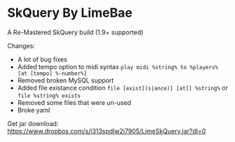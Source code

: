 SkQuery By LimeBae
=======
A Re-Mastered SkQuery build (1.9+ supported)

Changes:
- A lot of bug fixes
- Added tempo option to midi syntax `play midi %string% to %players% [at [tempo] %-number%]`
- Removed broken MySQL support
- Added file existance condition `file [exist[(s|ance)] [at]] %string%` or `file %string% exists`
- Removed some files that were un-used
- Broke yaml

Get jar download: https://www.dropbox.com/s/i313spdlw2i7905/LimeSkQuery.jar?dl=0

